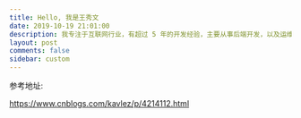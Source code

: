 ```yaml
---
title: Hello, 我是王秀文
date: 2019-10-19 21:01:00
description: 我专注于互联网行业，有超过 5 年的开发经验，主要从事后端开发，以及运维开发等工作。
layout: post
comments: false
sidebar: custom
---
```



参考地址:

<https://www.cnblogs.com/kavlez/p/4214112.html>
